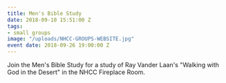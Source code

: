 ```yaml
---
title: Men's Bible Study
date: 2018-09-10 15:51:00 Z
tags:
- small groups
image: "/uploads/NHCC-GROUPS-WEBSITE.jpg"
event date: 2018-09-26 19:00:00 Z
---
```


Join the Men's Bible Study for a study of Ray Vander Laan's "Walking with God in the Desert" in the NHCC Fireplace Room.